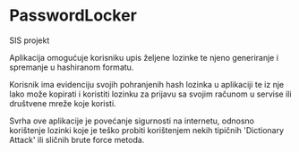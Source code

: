 # PasswordLocker
SIS projekt

Aplikacija omogućuje korisniku upis željene lozinke te njeno
generiranje i spremanje u hashiranom formatu.

Korisnik ima evidenciju svojih pohranjenih hash lozinka u aplikaciji
te iz nje lako može kopirati i koristiti lozinku za prijavu sa svojim računom u servise
ili društvene mreže koje koristi.

Svrha ove aplikacije je povećanje sigurnosti na internetu, odnosno korištenje
lozinki koje je teško probiti korištenjem nekih tipičnih 'Dictionary
Attack' ili sličnih brute force metoda.
